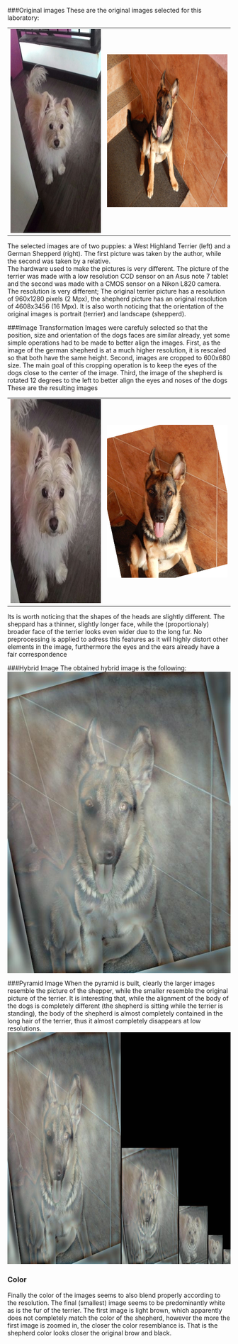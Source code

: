 ###Original images
These are the original images selected for this laboratory:
<table>
<tr>
<td>
	<img src="wes.jpg" alt="Wes Original" width="345" height="460">
</td>
<td>
	<img src="zeus.jpg" alt="Zeus Original" width="460" height="345">
</td>
</tr>
</table>

The selected images are of two puppies: a West Highland Terrier (left) and a German Shepperd (right). The first picture was taken by the author, while the second was taken by a relative. 
<br/>
The hardware used to make the pictures is very different. The picture of the terrier was made with a low resolution CCD sensor on an Asus note 7 tablet and the second was made with a CMOS sensor on a Nikon L820 camera. The resolution is very different; The original terrier picture has a resolution of 960x1280 pixels (2 Mpx), the  shepherd picture has an original resolution of 4608x3456 (16 Mpx). It is also worth noticing that the orientation of the original images is portrait (terrier) and landscape (shepperd).

###Image Transformation
Images were carefuly selected so that the position, size and orientation of the dogs faces are similar already, yet some simple operations had to be made to better align the images. 
First, as the image of the german shepherd is at a much higher resolution, it is rescaled so that both have the same height.
Second, images are cropped to 600x680 size. The main goal of this cropping operation is to keep the eyes of the dogs close to the center of the image.
Third, the  image of the shepherd is rotated 12 degrees to the left to better align the eyes and noses of the dogs
These are the resulting images

<table>
<tr>
<td>
	<img src="wesFinal.jpg" alt="Wes Final" width="345" height="460">
</td>
<td>
	<img src="zeusFinal.jpg" alt="Zeus Final" width="460" height="345">
</td>
</tr>
</table>
Its is worth noticing that the shapes of the heads are slightly different. The sheppard has a thinner, slightly longer face, while the (proportionaly) broader face of the terrier looks even wider due to the long fur. No preprocessing is applied to adress this features as it will highly distort other elements in the image, furthermore the eyes and the ears already have a fair correspondence

###Hybrid Image
The obtained hybrid image is the following: <br/>
<img src="Weus.jpg" alt="Weus :)" width="600" height="680" style="display: block; margin-left: auto; margin-right: auto">

###Pyramid Image
When the pyramid is built, clearly the larger images resemble the picture of the shepper, while the smaller resemble the original picture of the terrier.  It is interesting that, while the alignment of the body of the dogs is completely different (the shepherd is sitting while the terrier is standing), the body of the shepherd is almost completely contained in the long hair of the terrier, thus it almost completely disappears at low resolutions. 
<br/>
<img src="pyr.jpg" alt="Pyramid" width="897" height="523">

### Color
Finally the color of the images seems to also blend properly according to the resolution. The final (smallest) image seems to be predominantly white as is the fur of the terrier. The first image is light brown, which apparently does not completely match the color of the shepherd, however the more the first image is zoomed in, the closer the color resemblance is. That is the shepherd color looks closer the original brow and black.



